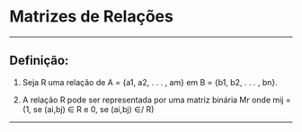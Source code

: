 # Matrizes de Relações

----------------------------------------------------------------

Definição:
----------

1) Seja R uma relação de A = {a1, a2, . . . , am} em B = {b1, b2, . . . , bn}.

2) A relação R pode ser representada por uma matriz binária Mr onde mij = (1, se (ai,bj) ∈ R      e     0, se (ai,bj) ∈/ R)

-----------------------------------------------------------------
